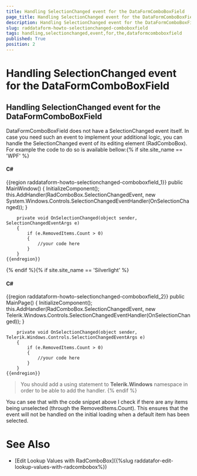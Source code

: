 ```yaml
---
title: Handling SelectionChanged event for the DataFormComboBoxField
page_title: Handling SelectionChanged event for the DataFormComboBoxField
description: Handling SelectionChanged event for the DataFormComboBoxField
slug: raddataform-howto-selectionchanged-comboboxfield
tags: handling,selectionchanged,event,for,the,dataformcomboboxfield
published: True
position: 2
---
```


# Handling SelectionChanged event for the DataFormComboBoxField



## Handling SelectionChanged event for the DataFormComboBoxField

DataFormComboBoxField does not have a SelectionChanged event itself. In case you need such an event to implement your additional logic, you can handle the SelectionChanged event of its editing element (RadComboBox). For example the code to do so is available bellow:{% if site.site_name == 'WPF' %}



#### __C#__

{{region raddataform-howto-selectionchanged-comboboxfield_1}}
	    public MainWindow()
	    {
	        InitializeComponent();
	        this.AddHandler(RadComboBox.SelectionChangedEvent, new System.Windows.Controls.SelectionChangedEventHandler(OnSelectionChanged));
	    }
	
	    private void OnSelectionChanged(object sender, SelectionChangedEventArgs e)
	    {
	        if (e.RemovedItems.Count > 0)
	        {
	            //your code here
	        }
	    }
	{{endregion}}

{% endif %}{% if site.site_name == 'Silverlight' %}



#### __C#__

{{region raddataform-howto-selectionchanged-comboboxfield_2}}
	    public MainPage()
	    {
	        InitializeComponent();
	        this.AddHandler(RadComboBox.SelectionChangedEvent, new Telerik.Windows.Controls.SelectionChangedEventHandler(OnSelectionChanged));
	    }
	
	    private void OnSelectionChanged(object sender, Telerik.Windows.Controls.SelectionChangedEventArgs e)
	    {
	        if (e.RemovedItems.Count > 0)
	        {
	            //your code here
	        }
	    }
	{{endregion}}



>You should add a using statement to __Telerik.Windows__ namespace in order to be able to add the handler.
            {% endif %}

You can see that with the code snippet above I check if there are any items being unselected (through the RemovedItems.Count). This ensures that the event will not be handled on the initial loading when a default item has been selected. 
        

# See Also

 * [Edit Lookup Values with RadComboBox]({%slug raddatafor-edit-lookup-values-with-radcombobox%})
